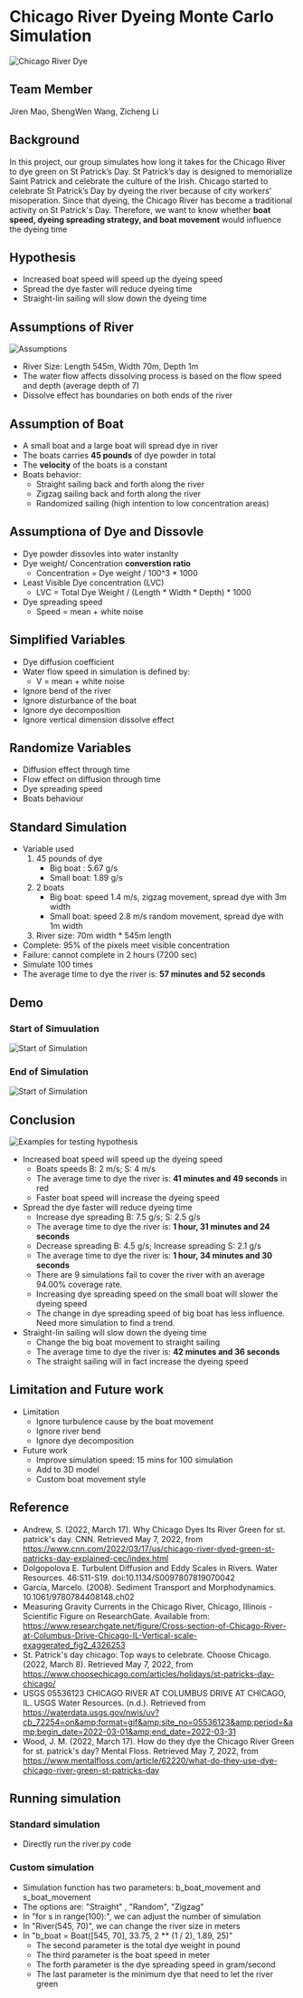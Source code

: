 # Chicago River Dyeing Monte Carlo Simulation
![Chicago River Dye](https://user-images.githubusercontent.com/63265733/166620957-35c910e8-a8bf-43b8-b17b-e130286ce070.jpeg)
## Team Member
Jiren Mao, ShengWen Wang, Zicheng Li
## Background
In this project, our group simulates how long it takes for the Chicago River to dye green on St Patrick’s Day. St Patrick’s day is designed to memorialize Saint Patrick and celebrate the culture of the Irish. Chicago started to celebrate St Patrick’s Day by dyeing the river because of city workers’ misoperation. Since that dyeing, the Chicago River has become a traditional activity on St Patrick's Day. Therefore, we want to know whether **boat speed, dyeing spreading strategy, and boat movement** would influence the dyeing time
## Hypothesis
* Increased boat speed will speed up the dyeing speed
* Spread the dye faster will reduce dyeing time
* Straight-lin sailing will slow down the dyeing time
## Assumptions of River
![Assumptions](https://user-images.githubusercontent.com/63265733/166622358-bd209fdc-1e7b-4611-a752-bd4c0ce5f4cd.jpeg)
* River Size: Length 545m, Width 70m, Depth 1m
* The water flow affects dissolving process is based on the flow speed and depth (average depth of 7)
* Dissolve effect has boundaries on both ends of the river 
## Assumption of Boat
* A small boat and a large boat will spread dye in river
* The boats carries **45 pounds** of dye powder in total
* The **velocity** of the boats is a constant
* Boats behavior:
	- Straight sailing back and forth along the river
	- Zigzag sailing back and forth along the river
	- Randomized sailing (high intention to low concentration areas)
## Assumptiona of Dye and Dissovle 
* Dye powder dissovles into water instanlty
* Dye weight/ Concentration **converstion ratio**
	- Concentration = Dye weight  / 100^3 * 1000
* Least Visible Dye concentration (LVC)
	- LVC = Total Dye Weight / (Length * Width * Depth) * 1000
* Dye spreading speed
	- Speed = mean + white noise
## Simplified Variables
* Dye diffusion coefficient
* Water flow speed in simulation is defined by:
	- V = mean + white noise 
* Ignore bend of the river
* Ignore disturbance of the boat
* Ignore dye decomposition
* Ignore vertical dimension dissolve effect
## Randomize Variables
* Diffusion effect through time
* Flow effect on diffusion through time
* Dye spreading speed
* Boats behaviour
## Standard Simulation
* Variable used
	1. 45 pounds of dye
		- Big boat : 5.67 g/s
		- Small boat: 1.89 g/s
	2. 2 boats
		- Big boat: speed 1.4 m/s, zigzag movement, spread dye with 3m width
		- Small boat: speed 2.8 m/s random movement, spread  dye with 1m width
	3. River size:  70m width * 545m length
* Complete: 95% of the pixels meet visible concentration
* Failure: cannot complete in 2 hours (7200 sec)
* Simulate 100 times
* The average time to dye the river is: **57 minutes and 52 seconds**
## Demo
### Start of Simuulation
![Start of Simulation](https://user-images.githubusercontent.com/63265733/167282722-8079ce4d-34b3-4cf9-b4ca-46bb669ae803.jpeg)
### End of Simulation
![Start of Simulation](https://user-images.githubusercontent.com/63265733/167282731-cfdc7d1e-41e7-40ec-9015-fdf96407128a.jpeg)
## Conclusion
![Examples for testing hypothesis](https://user-images.githubusercontent.com/63265733/167282527-72584cc2-8233-4013-8cf6-d1c26234a852.jpg)
* Increased boat speed will speed up the dyeing speed
    - Boats speeds B: 2 m/s; S: 4 m/s
    - The average time to dye the river is: **41 minutes and 49 seconds** in red
    - Faster boat speed will increase the dyeing speed
* Spread the dye faster will reduce dyeing time
    - Increase dye spreading B: 7.5 g/s; S: 2.5 g/s
    - The average time to dye the river is: **1 hour, 31 minutes and 24 seconds**
    - Decrease spreading B: 4.5 g/s; Increase spreading S: 2.1 g/s
    - The average time to dye the river is: **1 hour, 34 minutes and 30 seconds**
    - There are 9 simulations fail to cover the river with an average 94.00% coverage rate.
    - Increasing dye spreading speed on the small boat will slower the dyeing speed
    - The change in dye spreading speed of big boat has less influence. Need more simulation to find a trend. 
* Straight-lin sailing will slow down the dyeing time
    - Change the big boat movement to straight sailing
    - The average time to dye the river is: **42 minutes and 36 seconds**
    - The straight sailing will in fact increase the dyeing speed
## Limitation and Future work
* Limitation
	- Ignore turbulence cause by the boat movement
	- Ignore river bend
	- Ignore dye decomposition
* Future work
	- Improve simulation speed: 15 mins for 100 simulation 
	- Add to 3D model
	- Custom boat movement style
## Reference
- Andrew, S. (2022, March 17). Why Chicago Dyes Its River Green for st. patrick's day. CNN. Retrieved May 7, 2022, from
    https://www.cnn.com/2022/03/17/us/chicago-river-dyed-green-st-patricks-day-explained-cec/index.html
- Dolgopolova E. Turbulent Diffusion and Eddy Scales in Rivers. Water Resources. 46:S11-S19. doi:10.1134/S0097807819070042
- García, Marcelo. (2008). Sediment Transport and Morphodynamics. 10.1061/9780784408148.ch02
- Measuring Gravity Currents in the Chicago River, Chicago, Illinois - Scientific Figure on ResearchGate. Available from: https://www.researchgate.net/figure/Cross-section-of-Chicago-River-at-Columbus-Drive-Chicago-IL-Vertical-scale-exaggerated_fig2_4326253
- St. Patrick's day chicago: Top ways to celebrate. Choose Chicago. (2022, March 8). Retrieved May 7, 2022, from 		https://www.choosechicago.com/articles/holidays/st-patricks-day-chicago/ 
- USGS 05536123 CHICAGO RIVER AT COLUMBUS DRIVE AT CHICAGO, IL. USGS Water Resources. (n.d.). Retrieved from https://waterdata.usgs.gov/nwis/uv?cb_72254=on&amp;format=gif&amp;site_no=05536123&amp;period=&amp;begin_date=2022-03-01&amp;end_date=2022-03-31 
- Wood, J. M. (2022, March 17). How do they dye the Chicago River Green for st. patrick's day? Mental Floss. Retrieved May 7, 2022, from 			https://www.mentalfloss.com/article/62220/what-do-they-use-dye-chicago-river-green-st-patricks-day

## Running simulation
### Standard simulation
- Directly run the river.py code
### Custom simulation
- Simulation function has two parameters: b_boat_movement and s_boat_movement
- The options are: "Straight" , "Random", "Zigzag"
- In "for s in range(100):", we can adjust the number of simulation
- In "River(545, 70)", we can change the river size in meters
- In "b_boat = Boat([545, 70], 33.75, 2 ** (1 / 2), 1.89, 25)"
  - The second parameter is the total dye weight in pound
  - The third parameter is the boat speed in meter
  - The forth parameter is the dye spreading speed in gram/second
  - The last parameter is the minimum dye that need to let the river green